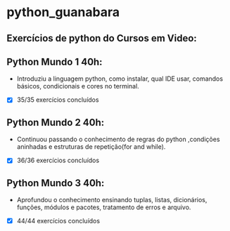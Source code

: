 # python_guanabara
## Exercícios de python do Cursos em Video:
## Python Mundo 1 40h:
* Introduziu a linguagem python, como instalar, qual IDE usar, comandos básicos, condicionais e cores no terminal.
- [x] 35/35 exercícios concluídos
## Python Mundo 2 40h:
* Continuou passando o conhecimento de regras do python ,condições aninhadas e estruturas de repetição(for and while).
- [x] 36/36 exercícios concluídos
## Python Mundo 3 40h:
* Aprofundou o conhecimento ensinando tuplas, listas, dicionários, funções, módulos e pacotes, tratamento de erros e arquivo.
- [x] 44/44 exercícios concluídos
